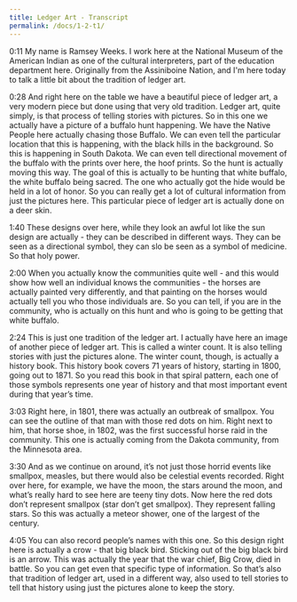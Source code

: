 ```yaml
---
title: Ledger Art - Transcript
permalink: /docs/1-2-t1/
---
```


0:11
My name is Ramsey Weeks. I work here at the National Museum of the American Indian as one of the cultural interpreters, part of the education department here. Originally from the Assiniboine Nation, and I'm here today to talk a little bit about the tradition of ledger art.

0:28
And right here on the table we have a beautiful piece of ledger art, a very modern piece but done using that very old tradition. Ledger art, quite simply, is that process of telling stories with pictures. So in this one we actually have a picture of a buffalo hunt happening. We have the Native People here actually chasing those Buffalo. We can even tell the particular location that this is happening, with the black hills in the background. So this is happening in South Dakota. We can even tell directional movement of the buffalo with the prints over here, the hoof prints. So the hunt is actually moving this way. The goal of this is actually to be hunting that white buffalo, the white buffalo being sacred. The one who actually got the hide would be held in a lot of honor. So you can really get a lot of cultural information from just the pictures here. This particular piece of ledger art is actually done on a deer skin.

1:40
These designs over here, while they look an awful lot like the sun design are actually - they can be described in different ways. They can be seen as a directional symbol, they can slo be seen as a symbol of medicine. So that holy power.

2:00
When you actually know the communities quite well - and this would show how well an individual knows the communities - the horses are actually painted very differently, and that painting on the horses would actually tell you who those individuals are. So you can tell, if you are in the community, who is actually on this hunt and who is going to be getting that white buffalo.

2:24
This is just one tradition of the ledger art. I actually have here an image of another piece of ledger art. This is called a winter count. It is also telling stories with just the pictures alone. The winter count, though, is actually a history book. This history book covers 71 years of history, starting in 1800, going out to 1871. So you read this book in that spiral pattern, each one of those symbols represents one year of history and that most important event during that year’s time.

3:03
Right here, in 1801, there was actually an outbreak of smallpox. You can see the outline of that man with those red dots on him. Right next to him, that horse shoe, in 1802, was the first successful horse raid in the community. This one is actually coming from the Dakota community, from the Minnesota area.


3:30
And as we continue on around, it’s not just those horrid events like smallpox, measles, but there would also be celestial events recorded. Right over here, for example, we have the moon, the stars around the moon, and what’s really hard to see here are teeny tiny dots. Now here the red dots don’t represent smallpox (star don’t get smallpox). They represent falling stars. So this was actually a meteor shower, one of the largest of the century.

4:05
You can also record people’s names with this one. So this design right here is actually a crow - that big black bird. Sticking out of the big black bird is an arrow. This was actually the year that the war chief, Big Crow, died in battle. So you can get even that specific type of information. So that’s also that tradition of ledger art, used in a different way, also used to tell stories to tell that history using just the pictures alone to keep the story.
